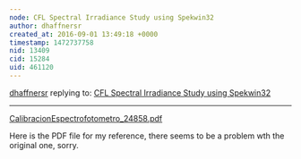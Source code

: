 ```yaml
---
node: CFL Spectral Irradiance Study using Spekwin32
author: dhaffnersr
created_at: 2016-09-01 13:49:18 +0000
timestamp: 1472737758
nid: 13409
cid: 15284
uid: 461120
---
```




[dhaffnersr](../profile/dhaffnersr) replying to: [CFL Spectral Irradiance Study using Spekwin32](../notes/dhaffnersr/09-01-2016/cfl-spectral-irradiance-study-using-spekwin32)

----
<a href="//i.publiclab.org/system/images/photos/000/017/885/original/CalibracionEspectrofotometro_24858.pdf"><i class="fa fa-file"></i> CalibracionEspectrofotometro_24858.pdf</a>

Here is the PDF file for my reference, there seems to be a problem wth the original one, sorry.